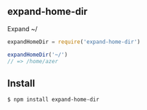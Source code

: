 ## expand-home-dir

Expand ~/

```js
expandHomeDir = require('expand-home-dir')

expandHomeDir('~/')
// => /home/azer
```

## Install

```bash
$ npm install expand-home-dir
```
